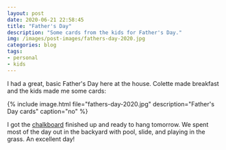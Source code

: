 ```yaml
---
layout: post
date: 2020-06-21 22:58:45
title: "Father's Day"
description: "Some cards from the kids for Father's Day."
img: /images/post-images/fathers-day-2020.jpg
categories: blog
tags:
- personal
- kids
---
```


I had a great, basic Father's Day here at the house. Colette made breakfast and the kids made me some cards:

{% include image.html file="fathers-day-2020.jpg" description="Father's Day cards" caption="no" %}

I got the [chalkboard](/post/outdoor-chalkboard/ "Outdoor Chalkboard") finished up and ready to hang tomorrow. We spent most of the day out in the backyard with pool, slide, and playing in the grass. An excellent day!
